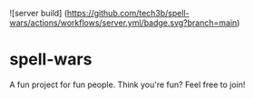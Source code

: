 ![server build]
(https://github.com/tech3b/spell-wars/actions/workflows/server.yml/badge.svg?branch=main)

# spell-wars
A fun project for fun people. Think you're fun? Feel free to join!
